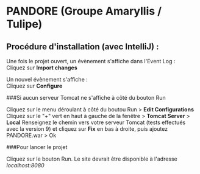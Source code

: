 # PANDORE (Groupe Amaryllis / Tulipe)

## Procédure d'installation (avec IntelliJ) :

Une fois le projet ouvert, un évènement s'affiche dans l'Event Log : <br>
Cliquez sur **Import changes**

Un nouvel évènement s'affiche :<br>
Cliquez sur **Configure**<br>

###Si aucun serveur Tomcat ne s'affiche à côté du bouton Run

Cliquez sur le menu déroulant à côté du boutou Run > **Edit Configurations** <br>
Cliquez sur le "+" vert en haut à gauche de la fenêtre > **Tomcat Server** > **Local**
Renseignez le chemin vers votre serveur Tomcat (tests effectués avec la version 9) et cliquez sur **Fix** en bas à droite, puis ajoutez PANDORE.war > Ok <br>

###Pour lancer le projet

Cliquez sur le bouton Run. Le site devrait être disponible à l'adresse *localhost:8080*
